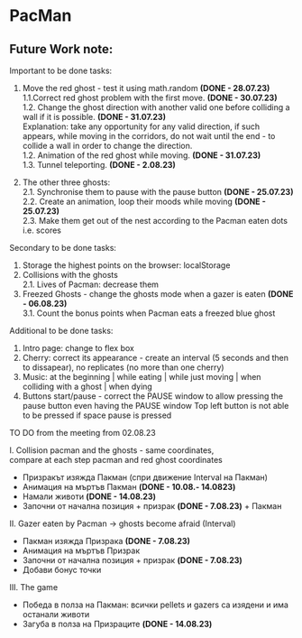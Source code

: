 # PacMan

<h2>Future Work note: </h2>

Important to be done tasks:
1. Move the red ghost - test it using math.random **(DONE - 28.07.23)** <br />
   1.1.Correct red ghost problem with the first move. **(DONE - 30.07.23)** <br />
   1.2. Change the ghost direction with another valid one before colliding a wall if it is possible. **(DONE - 31.07.23)** <br />
      Explanation: take any opportunity for any valid direction, if such appears, while moving in the corridors, do not wait until the end - to collide a wall in order to change the direction. <br />
   1.2. Animation of the red ghost while moving. **(DONE - 31.07.23)** <br />
   1.3. Tunnel teleporting. **(DONE - 2.08.23)** <br />

2. The other three ghosts:<br />
   2.1. Synchronise them to pause with the pause button **(DONE - 25.07.23)** <br />
   2.2. Create an animation, loop their moods while moving **(DONE - 25.07.23)** <br />
   2.3. Make them get out of the nest according to the Pacman eaten dots i.e. scores<br />

Secondary to be done tasks: 
1. Storage the highest points on the browser: localStorage
2. Collisions with the ghosts <br />
   2.1. Lives of Pacman: decrease them
3. Freezed Ghosts - change the ghosts mode when a gazer is eaten **(DONE - 06.08.23)** <br />
   3.1. Count the bonus points when Pacman eats a freezed blue ghost

Additional to be done tasks: 
1. Intro page: change to flex box 
2. Cherry: correct its appearance  - create an interval (5 seconds and then to dissapear), no replicates (no more than one cherry)
3. Music: at the beginning | while eating | while just moving | when colliding with a ghost | when dying
4. Buttons start/pause - correct the PAUSE window to allow pressing the pause button even having the PAUSE window  Top left button is not able to be pressed if space pause is pressed



TO DO from the meeting from 02.08.23 <br />

I. Collision pacman and the ghosts - same coordinates,  
compare at each step pacman and red ghost coordinates <br />
- Призракът изяжда Пакман (спри движение  Interval на Пакман)<br />
- Анимация на мъртъв Пакман **(DONE - 10.08.- 14.0823)** <br />
- Намали животи **(DONE - 14.08.23)** <br />
- Започни от начална позиция + призрак  **(DONE - 7.08.23)** + Пакман  <br />


II. Gazer eaten by Pacman -> ghosts become afraid  (Interval)<br />
- Пакман изяжда Призракa **(DONE - 7.08.23)** <br /> 
- Анимация на мъртъв Призрак<br />
- Започни от начална позиция + призрак **(DONE - 7.08.23)**  <br />
- Добави бонус точки<br />

III. The game <br />
- Победа в полза на Пакман: всички pellets и gazers са изядени и има останали животи <br />
- Загуба в полза на Призраците **(DONE - 14.08.23)** <br />
